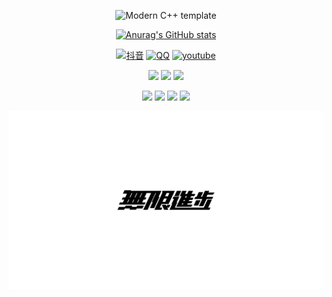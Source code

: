 <div id="title" align=center>

![Modern C++ template][github-sub-title:img]

[![Anurag's GitHub stats](https://github-readme-stats.vercel.app/api?username=XiaoCaoAwA&show_icons=true&theme=tokyonight)](https://b23.tv/iEJTnPp)

[![抖音](https://img.shields.io/badge/video-抖音-purple)](https://www.youtube.com/channel/UCey35Do4RGewqr-6EiaCJrg)
[![QQ](https://img.shields.io/badge/video-QQ-white)](https://www.youtube.com/channel/UCey35Do4RGewqr-6EiaCJrg)
[![youtube](https://img.shields.io/badge/video-YouTube-red)](https://www.youtube.com/channel/UCey35Do4RGewqr-6EiaCJrg)

![](https://img.shields.io/badge/讨厌-学习-yellow) 
![](https://img.shields.io/badge/性格-开朗-red) 
![](https://img.shields.io/badge/爱好-摄影-blue)

[![](https://img.shields.io/badge/Java-blue)](https://learn.microsoft.com/zh-cn/cpp/cpp/welcome-back-to-cpp-modern-cpp)
[![](https://img.shields.io/badge/C++-blue)](https://learn.microsoft.com/zh-cn/cpp/cpp/welcome-back-to-cpp-modern-cpp)
[![](https://img.shields.io/badge/JavaScript-blue)](https://learn.microsoft.com/zh-cn/cpp/cpp/welcome-back-to-cpp-modern-cpp)
[![](https://img.shields.io/badge/PHP-blue)](https://learn.microsoft.com/zh-cn/cpp/cpp/welcome-back-to-cpp-modern-cpp)
</div>

![头像](image/无限进步.jpg)

[github-sub-title:img]: https://readme-typing-svg.herokuapp.com?font=Segoe+Script&center=true&lines=XiaoCaoAwA.